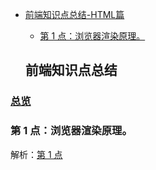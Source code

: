 - [前端知识点总结-HTML篇](#%E5%89%8D%E7%AB%AF%E7%9F%A5%E8%AF%86%E7%82%B9%E6%80%BB%E7%BB%93)
  - [第 1 点：浏览器渲染原理。]()


  ## 前端知识点总结

### [总览](https://github.com/lotosv2010/front-end-summary/issues?q=is%3Aopen+is%3Aissue+label%3Asummary+label%3AHTML)

### 第 1 点：浏览器渲染原理。

解析：[第 1 点](https://github.com/lotosv2010/front-end-summary/issues/94)

<br/>
